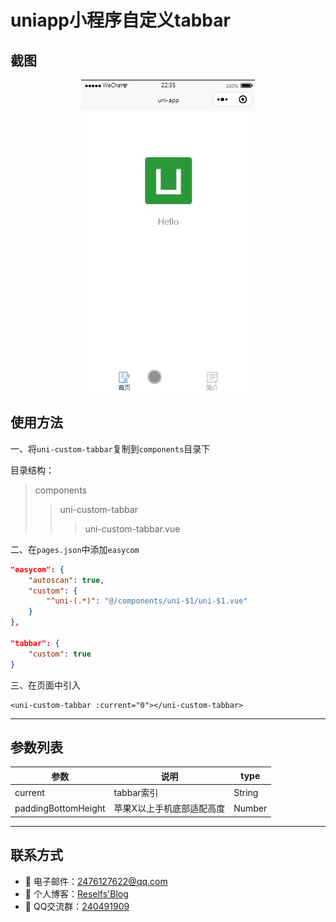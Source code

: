 # uniapp小程序自定义tabbar

## 截图

<div align=center>
	<img src="https://raw.githubusercontent.com/WeiLin-Liao/uniapp-custom-tabbar/master/static/sa3os-5bhqt.gif"/>
</div>

## 使用方法

一、将`uni-custom-tabbar`复制到`components`目录下

目录结构：
>components
>>uni-custom-tabbar
>>>uni-custom-tabbar.vue

二、在`pages.json`中添加`easycom`
```json
"easycom": {
	"autoscan": true,
	"custom": {
		"^uni-(.*)": "@/components/uni-$1/uni-$1.vue"
	}
},

"tabbar": {
	"custom": true
}
```

三、在页面中引入
```vue
<uni-custom-tabbar :current="0"></uni-custom-tabbar>
```
---

## 参数列表

|参数				|说明						|type	|
|---				|---						|---	|
|current			|tabbar索引					|String	|
|paddingBottomHeight|苹果X以上手机底部适配高度		|Number	|

---

## 联系方式
- 📧 电子邮件：2476127622@qq.com
- 🚩 个人博客：<a target="_blank" href="https://weilin-liao.github.io">Reselfs'Blog</a>
- 🐧 QQ交流群：<a target="_blank" href="//shang.qq.com/wpa/qunwpa?idkey=6aa387c1738b5fd614b9971bf976ff3cde84e49f6a918316cf635e83a7c0d418">240491909</a>